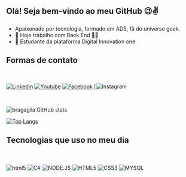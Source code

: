 ## Olá! Seja bem-vindo ao meu GitHub 😉✌️
- Apaixonado por tecnologia, formado em ADS, fã do universo geek.
- 🔭 Hoje trabalho com Back End 👨‍💻
- 🌱 Estudante da plataforma Digital Innovation one

## Formas de contato
</div><br/>

[![Linkedin](https://img.shields.io/badge/LinkedIn-0077B5?style=for-the-badge&logo=linkedin&logoColor=white)](https://www.linkedin.com/in/rone-bragaglia-a6aa60157/)
[![Youtube](https://img.shields.io/badge/YouTube-FF0000?style=for-the-badge&logo=youtube&logoColor=white)](https://www.youtube.com/@ronebragaglia23)
[![Facebook](https://img.shields.io/badge/Facebook-1877F2?style=for-the-badge&logo=facebook&logoColor=white)](https://www.facebook.com/rone.bragaglia?mibextid=ZbWKwL)
[![Instagram](https://img.shields.io/badge/Instagram-E4405F?style=for-the-badge&logo=instagram&logoColor=white)
</div><br/>

![bragaglia GitHub stats](https://github-readme-stats.vercel.app/api?username=Ronbragaglia&show_icons=true&theme=dracula)

[![Top Langs](https://github-readme-stats.vercel.app/api/top-langs/?username=Ronbragaglia)](https://github.com/Ronbragaglia/github-readme-stats)

## Tecnologias que uso no meu dia
</div><br/>
<div style="display: inline_block"><br/>
<img align="center" alt="html5" src="https://img.shields.io/badge/JavaScript-F7DF1E?style=for-the-badge&logo=javascript&logoColor=black" />
<img align="center" alt="C#" src=https://img.shields.io/badge/C%23-239120?style=for-the-badge&logo=c-sharp&logoColor=white />
<img align="center" alt="NODE.JS" src=https://img.shields.io/badge/Node.js-43853D?style=for-the-badge&logo=node.js&logoColor=white />
<img align="center" alt="HTML5" src=https://img.shields.io/badge/HTML5-E34F26?style=for-the-badge&logo=html5&logoColor=white />
<img align="center" alt="CSS3" src=https://img.shields.io/badge/CSS3-1572B6?style=for-the-badge&logo=css3&logoColor=white />
<img align="center" alt="MYSQL" src=https://img.shields.io/badge/MySQL-00000F?style=for-the-badge&logo=mysql&logoColor=white />
</div><br/>


